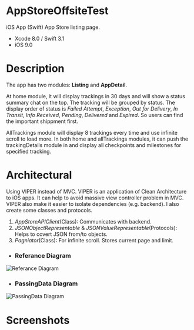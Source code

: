 # AppStoreOffsiteTest

iOS App (Swift)
App Store listing page. 

- Xcode 8.0 / Swift 3.1
- iOS 9.0


# Description

The app has two modules: **Listing** and **AppDetail**.   

At home module, it will display trackings in 30 days and will show a status summary chat on the top. The tracking will be grouped by status. The display order of status is *Failed Attempt*, *Exception*, *Out for Delivery*, *In Transit*, *Info Received*, *Pending*, *Delivered* and *Expired*. So users can find the important shippment first. 

AllTrackings module will display 8 trackings every time and use infinite scroll to load more. In both home and allTrackings modules, it can push the trackingDetails module in and display all checkpoints and milestones for specified tracking.  




# Architectural

Using VIPER instead of MVC. 
VIPER is an application of Clean Architecture to iOS apps. It can help to avoid massive view controller problem in MVC. VIPER also make it easier to isolate dependencies (e.g. backend). 
I also create some classes and protocols. 
1. *AppStoreAPIClient*(Class): Communicates with backend. 
2. *JSONObjectRepresentable* & *JSONValueRepresentable*(Protocols): Helps to covert JSON from/to objects.
3. *Pagniator*(Class): For infinite scroll. Stores current page and limit. 


- ### Referance Diagram

![Referance Diagram](https://raw.github.com/harry-91/AppStoreOffsiteTest/master/Assets/Referance_Diagram.jpg)



- ### PassingData Diagram

![PassingData Diagram](https://raw.github.com/harry-91/AppStoreOffsiteTest/master/Assets/PassingData_Diagram.jpg)




# Screenshots
